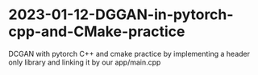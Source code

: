 # 2023-01-12-DGGAN-in-pytorch-cpp-and-CMake-practice
DCGAN with pytorch C++ and cmake practice by implementing a header only library and linking it by our app/main.cpp
